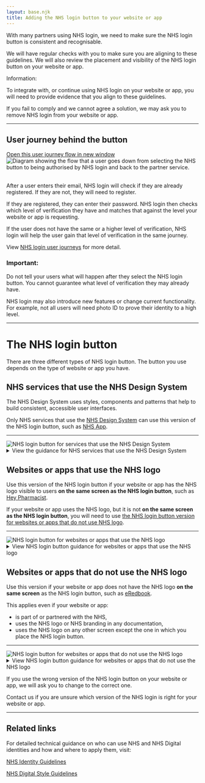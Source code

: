 ```yaml
---
layout: base.njk
title: Adding the NHS login button to your website or app
---
```


<p>With many partners using NHS login, we need to make sure the NHS login button is consistent and recognisable.</p>

<p>We will have regular checks with you to make sure you are aligning to these guidelines. We will also review the placement and visibility of the NHS login button on your website or app.</p>

<div class="nhsuk-inset-text">
  <span class="nhsuk-u-visually-hidden">Information: </span>
  <p>To integrate with, or continue using NHS login on your website or app, you will need to provide evidence that you align to these guidelines.</p>
  <p>If you fail to comply and we cannot agree a solution, we may ask you to remove NHS login from your website or app.</p>
</div>

---

<h2 id="journey">User journey behind the button</h2>
<a href="https://raw.githubusercontent.com/nhsconnect/nhslogin/main/src/images/Guidance-userjourney.png" class="design-example__pop-out" target="_blank" rel="noopener noreferrer">
    Open this user journey flow in new window
  </a>
  <div class="code-embed">
  <img class="nhsuk-image__img" src="https://github.com/nhsconnect/nhslogin/raw/main/src/images/Guidance-userjourney.png" alt="Diagram showing the flow that a user goes down from selecting the NHS button to being authorised by NHS login and back to the partner service.">
  </div>
<br>
<p>After a user enters their email, NHS login will check if they are already registered. If they are not, they will need to register.</p>

<p>If they are registered, they can enter their password. NHS login then checks which level of verification they have and matches that against the level your website or app is requesting.</p>

<p>If the user does not have the same or a higher level of verification, NHS login will help the user gain that level of verification in the same journey.</p>

<p>View <a href="/nhslogin/user-journeys">NHS login user journeys</a> for more detail.</p>

<div class="nhsuk-warning-callout">
  <h3 class="nhsuk-warning-callout__label">
    Important<span class="nhsuk-u-visually-hidden">:</span>
  </h3>
  <p>Do not tell your users what will happen after they select the NHS login button. You cannot guarantee what level of verification they may already have.</p>
  <p>NHS login may also introduce new features or change current functionality. For example, not all users will need photo ID to prove their identity to a high level.</p>
</div>

---

<h1 id="NHS-login-buttons">The NHS login button</h1>

<p>There are three different types of NHS login button. The button you use depends on the type of website or app you have.</p>

<!--
//.....................................................
//..NN......N....HH......H.....SSSSSS.....DDDDD........
//.NNNN....NNN..HHHH...HHHH...SSSSSSSS...SDDDDDDDD.....
//.NNNNN...NNN..HHHH...HHHH..SSSSSSSSSS..SDDDDDDDDDD...
//.NNNNN...NNN..HHHH...HHHH..SSSSSSSSSS..SDDDDDDDDDD...
//.NNNNNN..NNN..HHHH...HHHH.HSSS...SSSSS.SDDD...DDDDD..
//.NNNNNNN.NNN..HHHHHHHHHHH.HSSSSS.......SDDD....DDDD..
//.NNNNNNN.NNN..HHHHHHHHHHH..SSSSSSSSS...SDDD....DDDD..
//.NNN.NNNNNNN..HHHHHHHHHHH..SSSSSSSSSS..SDDD....DDDD..
//.NNN.NNNNNNN..HHHHHHHHHHH....SSSSSSSSS.SDDD....DDDD..
//.NNN..NNNNNN..HHHH...HHHH.HSSS..SSSSSS.SDDD...DDDDD..
//.NNN..NNNNNN..HHHH...HHHH.HSSS....SSSS.SDDD...DDDD...
//.NNN...NNNNN..HHHH...HHHH.HSSSSSSSSSSS.SDDDDDDDDDD...
//.NNN...NNNNN..HHHH...HHHH..SSSSSSSSSS..SDDDDDDDDD....
//.NNN....NNNN..HHHH...HHHH...SSSSSSSSS..SDDDDDDDD.....
//.............................SSSSSS..................
-->

<div class="nhsuk-card nhsuk-card" id="NHSDS">
  <div class="nhsuk-card__content">
    <div class="nhsuk-grid-row">
      <div class="nhsuk-grid-column-two-thirds">
              <h2>
                NHS services that use the NHS Design System
              </h2>
              <p class="nhsuk-card__description">The NHS Design System uses styles, components and patterns that help to build consistent, accessible user interfaces.</p>
              <p class="nhsuk-card__description">Only NHS services that use the <a href="https://service-manual.nhs.uk/design-system">NHS Design System</a> can use this version of the NHS login button, such as <a href="https://www.nhs.uk/nhs-app/">NHS App</a>.</p>
              <hr>
              <!-- 
              <div class="nhsuk-action-link">
                <a class="nhsuk-action-link__link" href="/nhslogin/button-guidance#NHS-DS">
                  <svg class="nhsuk-icon nhsuk-icon__arrow-right-circle" xmlns="http://www.w3.org/2000/svg" viewBox="0 0 24 24" aria-hidden="true" width="36" height="36">
                    <path d="M0 0h24v24H0z" fill="none"></path>
                    <path d="M12 2a10 10 0 0 0-9.95 9h11.64L9.74 7.05a1 1 0 0 1 1.41-1.41l5.66 5.65a1 1 0 0 1 0 1.42l-5.66 5.65a1 1 0 0 1-1.41 0 1 1 0 0 1 0-1.41L13.69 13H2.05A10 10 0 1 0 12 2z"></path>
                  </svg>
                  <span class="nhsuk-action-link__text">View NHS login button guidance for NHS services that use the NHS Design System</span>
                </a>
              </div>
              -->
      </div>
      <div class="nhsuk-grid-column-one-third">
          <img class="nhsuk-image__img" src="https://github.com/nhsconnect/nhslogin/raw/main/src/images/Guidance-example-button-NHSDS.png" alt="NHS login button for services that use the NHS Design System">
      </div>
      </div>
      <details class="nhsuk-details nhsuk-expander--no-outline">
        <summary class="nhsuk-details__summary">
          <span class="nhsuk-details__summary-text">
            View the guidance for NHS services that use the NHS Design System
          </span>
        </summary>
      <div class="nhsuk-details__text nhsuk-grid-row">
      <div class="nhsuk-grid-column-full width">
      <ul class="nhsuk-inside-box-text" style="max-width:none;">
        <li>This version of the NHS login button has minimal use of the term "NHS login". Instead, we would suggest using 'Continue' as the call to action.</li>
        <li>To align with the <a href="https://www.england.nhs.uk/nhsidentity/identity-guidelines/">NHS Identity Guidelines</a>, there should only be one NHS logo on a screen at once. Do not repeat the NHS logo on the NHS login button.</li>
        <li>To keep the NHS login brand clear, the button should be <a href="https://digital.nhs.uk/about-nhs-digital/corporate-information-and-documents/nhs-digital-style-guidelines/how-we-look/colour-palette">NHS blue</a>.</li>
        <li>When the NHS login button is on a background that is darker than 50% grey, you should use the light version of the button for legibility. Do not change the colour of the button to anything other than the original and light version.</li>
        <li>We are working with the NHS Design System to create a button that can be a reusable component within the Design System.</li>
      </ul>
      <hr>
      <h3>How to place this button on your service</h3>
 <p>The NHS login button must always be visible and up front on your service. When placing the button on your service, it can go anywhere on the screen, but you must follow these rules:</p>

 <strong>Align to the user's mental model</strong>
      <div class="nhsuk-grid-row">
        <div class="nhsuk-grid-column-two-thirds">
              <a href="https://raw.githubusercontent.com/nhsconnect/nhslogin/main/src/images/Guidance-example-options-NHSDS.png" class="design-example__pop-out" target="_blank">Open this example in new window</a>
              <div class="code-embed">
              <img class="nhsuk-image__img" src="https://github.com/nhsconnect/nhslogin/raw/main/src/images/Guidance-example-options-NHSDS.png" alt="Example of NHS login button alongside other log in or register options">
        </div>
      </div>
      <div class="nhsuk-grid-column-full">
      <br>
        <p class="nhsuk-inside-box-text" style="max-width:none;">NHS login has over 40million users and so it is very likely that your users will already have an NHS login account. The easiest route for the user to sign up or log in to your service would be to use their NHS login details.</p>
        <p class="nhsuk-inside-box-text" style="max-width:none;">If you have any other native or third-party log in or register options, the NHS login button must appear as the first option, and always be as clear and visible as other options.</p>
        <p class="nhsuk-inside-box-text" style="max-width:none;">Ideally you should use linked text but if a button is necessary, the secondary button must be used.</p>
        <p class="nhsuk-inside-box-text" style="max-width:none;">If you have a <b>clear user need</b> why this isn't possible, you will need to provide proof of this. We will then review and decide if we can support this.</p>
      </div>
      </div>

 <strong>Add content around the button if needed</strong>
      <div class="nhsuk-grid-row">
        <div class="nhsuk-grid-column-two-thirds">
            <a href="https://raw.githubusercontent.com/nhsconnect/nhslogin/main/src/images/Guidance-example-content-NHSDS.png" class="design-example__pop-out" target="_blank">Open this example in new window</a>
            <div class="code-embed">
            <img class="nhsuk-image__img" src="https://github.com/nhsconnect/nhslogin/raw/main/src/images/Guidance-example-content-NHSDS.png" alt="Example of content around the NHS login button">
        </div>
      </div>
      <div class="nhsuk-grid-column-full">
      <br>
        <p class="nhsuk-inside-box-text" style="max-width:none;">Sometimes it may be necessary to add content around the NHS login button to reassure a user what happens when they select it.</p>
        <p class="nhsuk-inside-box-text" style="max-width:none;">Suggested content:</p>
        <p class="nhsuk-inside-box-text" style="max-width:none;"><em>NHS login allows you to access your health and care websites and apps with one set of login details.</em></p>
        <p class="nhsuk-inside-box-text" style="max-width:none;"><em>We will check if you have an NHS login. If not, you can set one up.</em></p>
      </div>
      </div>

<hr>

<h3>The NHS login button</h3>
<div class="design-example">
  <a href="/nhslogin/example-NHSDS" class="design-example__pop-out" target="_blank" rel="noopener noreferrer">
    Open this example in new window
  </a>
  <div class="code-embed">
  <iframe title="default" src="/nhslogin/example-NHSDS?fullpage=undefined&amp;blankpage=undefined" class="design-example-frame" id="iFrameResizer0" scrolling="no" style="overflow: hidden; height: 156px;"></iframe>
  </div>
<div class="code-snippet">
          <ul class="app-tabs" role="tablist">
              <li class="app-tabs__item app-tabs__item--current" role="presentation" data-index="ex-1">
                <a href="javascript:void(0);" role="tab" aria-controls="default-example" data-track="tab-html" aria-selected="true">
                  HTML
                </a>
              </li>
              <li class="app-tabs__item" role="presentation" data-index="ex-2">
                <a href="javascript:void(0);" role="tab" aria-controls="default-example" data-track="tab-html" aria-selected="true">
                  CSS
                </a>
              </li>
          </ul>
        <div class="app-tabs__container js-tabs__container" id="default-example" role="tabpanel">
              <div class="app-tabs__item app-tabs__item--mobile" role="presentation" data-index="ex-1">
                <a href="" role="tab" aria-controls="default-example" data-track="tab-html" aria-selected="true">
                  HTML
                </a>
              </div>
            <div class="code-snippet__preformatted" data-index="ex-1">
              <div class="app-code-snippet__macro"></div>
              <div class="app-code-snippet__container">
                <a class="app-link--copy" href="javascript:void(0);" aria-live="assertive">Copy code</a>
                <pre><code class=""><span class="hljs-tag">&lt;<span class="hljs-name">button</span> <span class="hljs-attr">class</span>=<span class="hljs-string">"nhslogin-button"</span> <span class="hljs-attr">type</span>=<span class="hljs-string">"submit"</span>&gt;</span>
  Continue
<span class="hljs-tag">&lt;/<span class="hljs-name">button</span>&gt;</span></code></pre>
              </div>
              <a class="app-link--close" href="javascript:void(0);" aria-live="assertive">
                Close
              </a>
            </div>
              <div class="app-tabs__item app-tabs__item--mobile" role="presentation" data-index="ex-2">
                <a href="" role="tab" aria-controls="default-example" data-track="tab-html" aria-selected="true">
                  CSS
                </a>
              </div>
            <div class="code-snippet__preformatted js-hidden" data-index="ex-2">
                <div class="code-snippet__macro">
                </div>
              <div class="app-code-snippet__macro"></div>
              <div class="app-code-snippet__container">
                              <a class="app-link--copy" href="javascript:void(0);" aria-live="assertive">Copy code</a>
              <pre><code class=""><span class="hljs-tag">.</span><span class="hljs-tag">nhslogin-button </span><span class="hljs-tag">{</span>
      font-weight: <span class="hljs-string">400</span>;
      font-size: <span class="hljs-string">16px</span>;
      font-size: <span class="hljs-string">1rem</span>;
      line-height:<span class="hljs-string"> 1.5</span>;
      margin-bottom: <span class="hljs-string">28px</span>;
      -webkit-appearance: <span class="hljs-string">none</span>;
      appearance: <span class="hljs-string">none</span>;
      background-color: <span class="hljs-string">#005eb8</span>;
      border: <span class="hljs-string">2px solid transparent</span>;
      border-radius: <span class="hljs-string">4px</span>;
      box-shadow: <span class="hljs-string">0 4px 0 #003087</span>;
      box-sizing: <span class="hljs-string">border-box</span>;
      color: <span class="hljs-string">#fff</span>;
      cursor: <span class="hljs-string">pointer</span>;
      display: <span class="hljs-string">inline-block</span>;
      font-weight: <span class="hljs-string">600</span>;
      margin-top: <span class="hljs-string">0</span>;
      padding: <span class="hljs-string">12px 16px</span>;
      position: <span class="hljs-string">relative</span>;
      text-align: <span class="hljs-string">center</span>;
      vertical-align: <span class="hljs-string">top</span>;
      width: <span class="hljs-string">auto</span>;
    <span class="hljs-tag">}
    @media </span><span class="hljs-attr">(min-width:</span> <span class="hljs-string">40.0625em</span>) <span class="hljs-tag">{
        .nhslogin-button {</span>
        font-size: <span class="hljs-string">19px</span>;
        font-size: <span class="hljs-string">1.1875rem</span>;
        line-height: <span class="hljs-string">1.47368</span>;
      <span class="hljs-tag">}
    }
    @media</span> print <span class="hljs-tag">{
      .nhslogin-button {</span>
        font-size: <span class="hljs-string">14pt</span>;
        line-height: <span class="hljs-string">1.15</span>;
      <span class="hljs-tag">}
    }
    @media </span>(min-width: <span class="hljs-string">40.0625em</span>) <span class="hljs-tag">{
      .nhslogin-button {</span>
        margin-bottom: <span class="hljs-string">36px</span>;
      <span class="hljs-tag">}
    }
    @media </span>(max-width: <span class="hljs-string">40.0525em</span>) <span class="hljs-tag">{
      .nhslogin-button {</span>
        padding: <span class="hljs-string">8px 16px</span>;
      <span class="hljs-tag">}
    }
    .nhslogin-button</span>:link,
    <span class="hljs-tag">.nhslogin-button</span>:visited,
    <span class="hljs-tag">.nhslogin-button</span>:active,
    <span class="hljs-tag">.nhslogin-button</span>:hover <span class="hljs-tag">{</span>
      color: <span class="hljs-string">#fff</span>;
      text-decoration: <span class="hljs-string">none</span>;
    <span class="hljs-tag">}
    .nhslogin-button</span>::-moz-focus-inner <span class="hljs-tag">{</span>
      border: <span class="hljs-string">0</span>;
      padding: <span class="hljs-string">0</span>;
    <span class="hljs-tag">}
    .nhslogin-button</span>:hover {
      background-color: <span class="hljs-string">#1e569b</span>;
    <span class="hljs-tag">}
    .nhslogin-button</span>:focus <span class="hljs-tag">{</span>
      background: <span class="hljs-string">#ffeb3b</span>;
      box-shadow: <span class="hljs-string">0 4px 0 #003087</span>;
      color: <span class="hljs-string">#003087</span>;
      outline: <span class="hljs-string">none</span>;
    <span class="hljs-tag">}
    .nhslogin-button</span>:active <span class="hljs-tag">{</span>
      background: <span class="hljs-string">#1e569b</span>;
      box-shadow: <span class="hljs-string">none</span>;
      color: <span class="hljs-string">#fff</span>;
      top: <span class="hljs-string">4px</span>;
    <span class="hljs-tag">}
    .nhslogin-button</span>::before <span class="hljs-tag">{</span>
      background: <span class="hljs-string">transparent</span>;
      bottom: <span class="hljs-string">-6px</span>;
      content: <span class="hljs-string">""</span>;
      display: <span class="hljs-string">block</span>;
      left: <span class="hljs-string">-2px</span>;
      position: <span class="hljs-string">absolute</span>;
      right: <span class="hljs-string">-2px</span>;
      top: <span class="hljs-string">-2px</span>;
    <span class="hljs-tag">}
    .nhslogin-button</span>:active::before <span class="hljs-tag">{</span>
      top: <span class="hljs-string">-6px</span>;
    <span class="hljs-tag">}
    .nhslogin-button--reverse {</span>
      background-color: <span class="hljs-string">#fff</span>;
      box-shadow: <span class="hljs-string">0 4px 0 #003087</span>;
      color: <span class="hljs-string">#005eb8</span>;
    <span class="hljs-tag">}
    .nhslogin-button--reverse</span>:hover <span class="hljs-tag">{</span>
      background-color: <span class="hljs-string">#f2f2f2</span>;
      color: <span class="hljs-string">#005eb8</span>;
    <span class="hljs-tag">}
    .nhslogin-button--reverse</span>:focus <span class="hljs-tag">{</span>
      background: <span class="hljs-string">#ffeb3b</span>;
      box-shadow: <span class="hljs-string">0 4px 0 #003087</span>;
      color: <span class="hljs-string">#003087</span>;
      outline: <span class="hljs-string">4px solid transparent</span>;
    <span class="hljs-tag">}
    .nhslogin-button--reverse</span>:active <span class="hljs-tag">{</span>
      background: <span class="hljs-string">#f2f2f2</span>;
      box-shadow: <span class="hljs-string">none</span>;
      color: <span class="hljs-string">#005eb8</span>;
      top: <span class="hljs-string">4px</span>;
    <span class="hljs-tag">}
    .nhslogin-button--reverse</span>:link <span class="hljs-tag">{</span>
      color: <span class="hljs-string">#005eb8</span>;
    <span class="hljs-tag">}
    .nhslogin-button--reverse.nhsuk-button--disabled {</span>
      background-color: <span class="hljs-string">#fff</span>;
    <span class="hljs-tag">}
    .nhslogin-button--reverse.nhsuk-button--disabled</span>:focus <span class="hljs-tag">{</span>
      background-color: <span class="hljs-string">#fff</span>;
    <span class="hljs-tag">}
    .nhslogin-button--disabled,
    .nhslogin-button[disabled="disabled"],
    .nhslogin-button[disabled] {</span>
      background-color: <span class="hljs-string">#005eb8</span>;
      opacity: <span class="hljs-string">0.5</span>;
      pointer-events: <span class="hljs-string">none</span>;
    <span class="hljs-tag">}
    .nhslogin-button--disabled</span>:hover,
    <span class="hljs-tag">.nhslogin-button[disabled="disabled"]</span>:hover,
    <span class="hljs-tag">.nhslogin-button[disabled]</span>:hover <span class="hljs-tag">{</span>
      background-color: <span class="hljs-string">#005eb8</span>;
      cursor: <span class="hljs-string">default</span>;
    <span class="hljs-tag">}
    .nhslogin-button--disabled</span>:focus,
    <span class="hljs-tag">.nhslogin-button[disabled="disabled"]</span>:focus,
    <span class="hljs-tag">.nhslogin-button[disabled]</span>:focus <span class="hljs-tag">{</span>
      background-color: <span class="hljs-string">#005eb8</span>;
      outline: <span class="hljs-string">none</span>;
    <span class="hljs-tag">}
    .nhslogin-button--disabled</span>:active,
    <span class="hljs-tag">.nhslogin-button[disabled="disabled"]</span>:active,
    <span class="hljs-tag">.nhslogin-button[disabled]</span>:active <span class="hljs-tag">{</span>
      box-shadow: <span class="hljs-string">0 4px 0 #003087</span>;
      top: <span class="hljs-string">0</span>;
    <span class="hljs-tag">}
    .nhslogin-button--reverse[disabled="disabled"],
    .nhslogin-button--reverse[disabled] {</span>
      background-color: <span class="hljs-string">#fff</span>;
      opacity: <span class="hljs-string">0.5</span>;
    <span class="hljs-tag">}
    .nhslogin-button--reverse[disabled="disabled"]</span>:hover,
    <span class="hljs-tag">.nhslogin-button--reverse[disabled]</span>:hover <span class="hljs-tag">{</span>
      background-color: <span class="hljs-string">#fff</span>;
      cursor: <span class="hljs-string">default</span>;
    <span class="hljs-tag">}
    .nhslogin-button--reverse[disabled="disabled"]</span>:focus,
    <span class="hljs-tag">.nhslogin-button--reverse[disabled]</span>:focus <span class="hljs-tag">{</span>
      outline: <span class="hljs-string">none</span>;
    <span class="hljs-tag">}
    .nhslogin-button--reverse[disabled="disabled"]</span>:active,
    <span class="hljs-tag">.nhslogin-button--reverse[disabled]</span>:active <span class="hljs-tag">{</span>
      box-shadow: <span class="hljs-string">0 4px 0 #003087</span>;
      top: <span class="hljs-string">0</span>;
    <span class="hljs-tag">}
    .ie8 .nhslogin-button</span>:focus <span class="hljs-tag">{</span>
      outline: <span class="hljs-string">1px dotted #003087</span>;
    <span class="hljs-tag">}</span>
    </code></pre>
              </div>
              <a class="app-link--close" href="javascript:void(0);" aria-live="assertive">
                Close
              </a>
            </div>
        </div>
  </div>
</div>

<p><a href="https://github.com/nhsconnect/nhslogin/tree/main/src/buttons/NHS-Design-System" target="_blank">Download the NHS login button package for services that use the NHS Design System</a>.</p>
</div>
</div>
</div>
</div>
      
      
      
      
      
      
      
<!-- 
//........................................
//..NN......N....HH......H.....SSSSSS.....
//.NNNN....NNN..HHHH...HHHH...SSSSSSSS....
//.NNNNN...NNN..HHHH...HHHH..SSSSSSSSSS...
//.NNNNN...NNN..HHHH...HHHH..SSSSSSSSSS...
//.NNNNNN..NNN..HHHH...HHHH.HSSS...SSSSS..
//.NNNNNNN.NNN..HHHHHHHHHHH.HSSSSS........
//.NNNNNNN.NNN..HHHHHHHHHHH..SSSSSSSSS....
//.NNN.NNNNNNN..HHHHHHHHHHH..SSSSSSSSSS...
//.NNN.NNNNNNN..HHHHHHHHHHH....SSSSSSSSS..
//.NNN..NNNNNN..HHHH...HHHH.HSSS..SSSSSS..
//.NNN..NNNNNN..HHHH...HHHH.HSSS....SSSS..
//.NNN...NNNNN..HHHH...HHHH.HSSSSSSSSSSS..
//.NNN...NNNNN..HHHH...HHHH..SSSSSSSSSS...
//.NNN....NNNN..HHHH...HHHH...SSSSSSSSS...
//.............................SSSSSS.....
//........................................
-->


<div class="nhsuk-card nhsuk-card" id="NHS">
  <div class="nhsuk-card__content">
    <div class="nhsuk-grid-row">
      <div class="nhsuk-grid-column-two-thirds">
              <h2>
                Websites or apps that use the NHS logo
              </h2>
              <p class="nhsuk-card__description">Use this version of the NHS login button if your website or app has the NHS logo visible to users <strong>on the same screen as the NHS login button</strong>, such as <a href="https://heypharmacist.co.uk/">Hey Pharmacist</a>.</p>
              <p class="nhsuk-card__description">If your website or app uses the NHS logo, but it is not <strong>on the same screen as the NHS login button</strong>, you will need to use <a href="/nhslogin/button-guidance#other">the NHS login button version for websites or apps that do not use NHS logo</a>.</p>
              <hr>
            </div>
      <div class="nhsuk-grid-column-one-third">
          <img class="nhsuk-image__img" src="https://github.com/nhsconnect/nhslogin/raw/main/src/images/Guidance-example-button-NHS.png" alt="NHS login button for websites or apps that use the NHS logo">
      </div>
      </div>
      <details class="nhsuk-details nhsuk-expander--no-outline">
        <summary class="nhsuk-details__summary">
          <span class="nhsuk-details__summary-text">
            View NHS login button guidance for websites or apps that use the NHS logo
          </span>
        </summary>
      <div class="nhsuk-details__text nhsuk-grid-row">
      <div class="nhsuk-grid-column-full width">
      <ul class="nhsuk-inside-box-text" style="max-width:none;">
        <li>To align with the <a href="https://www.england.nhs.uk/nhsidentity/identity-guidelines/">NHS Identity Guidelines</a>, there should only be one NHS logo on a screen at once. Do not repeat the logo on the NHS login button.</li>
        <li>The call to action on this button should always be <b>Continue to NHS login</b>.</li>
        <li>To keep the NHS login brand clear, the button should be <a href="https://digital.nhs.uk/about-nhs-digital/corporate-information-and-documents/nhs-digital-style-guidelines/how-we-look/colour-palette">NHS blue</a>.</li>
        <li>When the NHS login button is on a background that is darker than 50% grey, you should use the light version of the button for legibility. Do not change the colour of the button to anything other than the original and light version.</li>
      </ul>
      <hr>
      <h3>How to place this button on your website or app</h3>
 <p>The NHS login button must always be visible and up front on your website or app. When placing the button on your website or app, it can go anywhere on the screen, but you must follow these rules:</p>

 <strong>Align to the user's mental model</strong>
      <div class="nhsuk-grid-row">
        <div class="nhsuk-grid-column-two-thirds">
              <a href="https://raw.githubusercontent.com/nhsconnect/nhslogin/main/src/images/Guidance-example-options-NHS.png" class="design-example__pop-out" target="_blank">Open this example in new window</a>
              <div class="code-embed">
              <img class="nhsuk-image__img" src="https://github.com/nhsconnect/nhslogin/raw/main/src/images/Guidance-example-options-NHS.png" alt="Example of NHS login button alongside other log in or register options">
        </div>
      </div>
      <div class="nhsuk-grid-column-full">
      <br>
        <p class="nhsuk-inside-box-text" style="max-width:none;">NHS login has over 40million users and so it is very likely that your users will already have an NHS login account. The easiest route for the user to sign up or log in to your website or app would be to use their NHS login details.</p>
        <p class="nhsuk-inside-box-text" style="max-width:none;">If you have any other native or third-party log in or register options, the NHS login button must appear as the first option, and always be as clear and visible as other options.</p>
        <p class="nhsuk-inside-box-text" style="max-width:none;">If you have a <b>clear user need</b> why this isn't possible, you will need to provide proof of this. We will then review and decide if we can support this.</p>
      </div>
      </div>


 <strong>Add content around the button if needed</strong>
      <div class="nhsuk-grid-row">
        <div class="nhsuk-grid-column-two-thirds">
            <a href="https://raw.githubusercontent.com/nhsconnect/nhslogin/main/src/images/Guidance-example-content-NHS.png" class="design-example__pop-out" target="_blank">Open this example in new window</a>
            <div class="code-embed">
            <img class="nhsuk-image__img" src="https://github.com/nhsconnect/nhslogin/raw/main/src/images/Guidance-example-content-NHS.png" alt="Example of content around the NHS login button">
        </div>
      </div>
      <div class="nhsuk-grid-column-full">
      <br>
        <p class="nhsuk-inside-box-text" style="max-width:none;">Sometimes it may be necessary to add content around the NHS login button to reassure a user what happens when they select it.</p>
        <p class="nhsuk-inside-box-text" style="max-width:none;">Suggested content:</p>
        <p class="nhsuk-inside-box-text" style="max-width:none;"><em>NHS login allows you to access your health and care websites and apps with one set of login details.</em></p>
        <p class="nhsuk-inside-box-text" style="max-width:none;"><em>We will check if you have an NHS login. If not, you can set one up.</em></p>
      </div>
      </div>


 <strong>Avoid placing the button on the same screen as any other forms</strong>
      <div class="nhsuk-grid-row">
        <div class="nhsuk-grid-column-two-thirds">
            <a href="https://raw.githubusercontent.com/nhsconnect/nhslogin/main/src/images/Guidance-example-forms-NHS.png" class="design-example__pop-out" target="_blank">Open this example in new window</a>
            <div class="code-embed">
            <img class="nhsuk-image__img" src="https://github.com/nhsconnect/nhslogin/raw/main/src/images/Guidance-example-forms-NHS.png" alt="Example showing what to do if there is a clear user need to have a display on the same screen as the NHS login button">
        </div>
      </div>
      <div class="nhsuk-grid-column-full">
      <br>
        <p class="nhsuk-inside-box-text" style="max-width:none;">The button directs users to the NHS login service that allows users to log in or register. Putting the NHS login button alongside any other entry fields confuses the users, and makes it not clear what their call to action is.</p>
        <p class="nhsuk-inside-box-text" style="max-width:none;">The example shows what to do if there is a <strong>clear user need</strong> to display a form on the same screen as the NHS login button. You should place NHS login at the top and then create a clear distinction between the NHS login button and your form.</p>
      </div>
      </div>



 <strong>Button sizing and padding</strong>
      <div class="nhsuk-grid-row">
        <div class="nhsuk-grid-column-two-thirds">
            <a href="https://raw.githubusercontent.com/nhsconnect/nhslogin/main/src/images/Guidance-example-resizing-NHS.png" class="design-example__pop-out" target="_blank">Open this example in new window</a>
            <div class="code-embed">
            <img class="nhsuk-image__img" src="https://github.com/nhsconnect/nhslogin/raw/main/src/images/Guidance-example-resizing-NHS.png" alt="Example showing the NHS login button sizing and padding">
        </div>
      </div>
      <div class="nhsuk-grid-column-full">
      <br>
        <p class="nhsuk-inside-box-text" style="max-width:none;">You can scale the button as needed for different devices and screen sizes, but you must keep the aspect ratio the same so that the button is not stretched. When scaling the button, you must ensure that the writing is still clear and readable.</p>
        <p class="nhsuk-inside-box-text" style="max-width:none;">The padding around the NHS login button should always be equal to at least half of its height.</p>
        <p class="nhsuk-inside-box-text" style="max-width:none;">If the width of the button needs to change:</p>
        <ul class="nhsuk-inside-box-text">
        <li>the padding to the left and right of the button content should be at least 16dp, and equal on both sides</li>
        <li>the padding above and below the button content should always be 14dp</li>
        <li>the shadow below the button should always be 14dp</li>
        </ul>
      </div>
      </div>

<hr>

<h3>The NHS login button</h3>
 <div class="design-example">
  <a href="/nhslogin/example-NHS" class="design-example__pop-out" target="_blank" rel="noopener noreferrer">
    Open this example in new window
  </a>
  <div class="code-embed">
  <iframe title="default" src="/nhslogin/example-NHS?fullpage=undefined&amp;blankpage=undefined" class="design-example-frame" id="iFrameResizer0" scrolling="no" style="overflow: hidden; height: 156px;"></iframe>
  </div>
<div class="code-snippet">
          <ul class="app-tabs" role="tablist">
              <li class="app-tabs__item app-tabs__item--current" role="presentation" data-index="ex-1">
                <a href="javascript:void(0);" role="tab" aria-controls="default-example" data-track="tab-html" aria-selected="true">
                  HTML
                </a>
              </li>
              <li class="app-tabs__item" role="presentation" data-index="ex-2">
                <a href="javascript:void(0);" role="tab" aria-controls="default-example" data-track="tab-html" aria-selected="true">
                  CSS
                </a>
              </li>
          </ul>
        <div class="app-tabs__container js-tabs__container" id="default-example" role="tabpanel">
              <div class="app-tabs__item app-tabs__item--mobile" role="presentation" data-index="ex-1">
                <a href="" role="tab" aria-controls="default-example" data-track="tab-html" aria-selected="true">
                  HTML
                </a>
              </div>
            <div class="code-snippet__preformatted" data-index="ex-1">
              <div class="app-code-snippet__macro"></div>
              <div class="app-code-snippet__container">
                <a class="app-link--copy" href="javascript:void(0);" aria-live="assertive">Copy code</a>
                <pre><code class=""><span class="hljs-tag">&lt;<span class="hljs-name">button</span> <span class="hljs-attr">class</span>=<span class="hljs-string">"nhslogin-button"</span> <span class="hljs-attr">type</span>=<span class="hljs-string">"submit"</span>&gt;</span>
  Continue to NHS login
<span class="hljs-tag">&lt;/<span class="hljs-name">button</span>&gt;</span>
</code></pre>
              </div>
              <a class="app-link--close" href="javascript:void(0);" aria-live="assertive">
                Close
              </a>
            </div>
              <div class="app-tabs__item app-tabs__item--mobile" role="presentation" data-index="ex-2">
                <a href="" role="tab" aria-controls="default-example" data-track="tab-html" aria-selected="true">
                  CSS
                </a>
              </div>
            <div class="code-snippet__preformatted js-hidden" data-index="ex-2">
                <div class="code-snippet__macro">
                </div>
              <div class="app-code-snippet__macro"></div>
              <div class="app-code-snippet__container">
                              <a class="app-link--copy" href="javascript:void(0);" aria-live="assertive">Copy code</a>
              <pre><code class=""><span class="hljs-tag">.</span><span class="hljs-tag">nhslogin-button </span><span class="hljs-tag">{</span>
      font-weight: <span class="hljs-string">400</span>;
      font-size: <span class="hljs-string">16px</span>;
      font-size: <span class="hljs-string">1rem</span>;
      line-height:<span class="hljs-string"> 1.5</span>;
      margin-bottom: <span class="hljs-string">28px</span>;
      -webkit-appearance: <span class="hljs-string">none</span>;
      appearance: <span class="hljs-string">none</span>;
      background-color: <span class="hljs-string">#005eb8</span>;
      border: <span class="hljs-string">2px solid transparent</span>;
      border-radius: <span class="hljs-string">4px</span>;
      box-shadow: <span class="hljs-string">0 4px 0 #003087</span>;
      box-sizing: <span class="hljs-string">border-box</span>;
      color: <span class="hljs-string">#fff</span>;
      cursor: <span class="hljs-string">pointer</span>;
      display: <span class="hljs-string">inline-block</span>;
      font-weight: <span class="hljs-string">600</span>;
      margin-top: <span class="hljs-string">0</span>;
      padding: <span class="hljs-string">12px 16px</span>;
      position: <span class="hljs-string">relative</span>;
      text-align: <span class="hljs-string">center</span>;
      vertical-align: <span class="hljs-string">top</span>;
      width: <span class="hljs-string">auto</span>;
    <span class="hljs-tag">}
    @media </span><span class="hljs-attr">(min-width:</span> <span class="hljs-string">40.0625em</span>) <span class="hljs-tag">{
        .nhslogin-button {</span>
        font-size: <span class="hljs-string">19px</span>;
        font-size: <span class="hljs-string">1.1875rem</span>;
        line-height: <span class="hljs-string">1.47368</span>;
      <span class="hljs-tag">}
    }
    @media</span> print <span class="hljs-tag">{
      .nhslogin-button {</span>
        font-size: <span class="hljs-string">14pt</span>;
        line-height: <span class="hljs-string">1.15</span>;
      <span class="hljs-tag">}
    }
    @media </span>(min-width: <span class="hljs-string">40.0625em</span>) <span class="hljs-tag">{
      .nhslogin-button {</span>
        margin-bottom: <span class="hljs-string">36px</span>;
      <span class="hljs-tag">}
    }
    @media </span>(max-width: <span class="hljs-string">40.0525em</span>) <span class="hljs-tag">{
      .nhslogin-button {</span>
        padding: <span class="hljs-string">8px 16px</span>;
      <span class="hljs-tag">}
    }
    .nhslogin-button</span>:link,
    <span class="hljs-tag">.nhslogin-button</span>:visited,
    <span class="hljs-tag">.nhslogin-button</span>:active,
    <span class="hljs-tag">.nhslogin-button</span>:hover <span class="hljs-tag">{</span>
      color: <span class="hljs-string">#fff</span>;
      text-decoration: <span class="hljs-string">none</span>;
    <span class="hljs-tag">}
    .nhslogin-button</span>::-moz-focus-inner <span class="hljs-tag">{</span>
      border: <span class="hljs-string">0</span>;
      padding: <span class="hljs-string">0</span>;
    <span class="hljs-tag">}
    .nhslogin-button</span>:hover {
      background-color: <span class="hljs-string">#1e569b</span>;
    <span class="hljs-tag">}
    .nhslogin-button</span>:focus <span class="hljs-tag">{</span>
      background: <span class="hljs-string">#ffeb3b</span>;
      box-shadow: <span class="hljs-string">0 4px 0 #003087</span>;
      color: <span class="hljs-string">#003087</span>;
      outline: <span class="hljs-string">none</span>;
    <span class="hljs-tag">}
    .nhslogin-button</span>:active <span class="hljs-tag">{</span>
      background: <span class="hljs-string">#1e569b</span>;
      box-shadow: <span class="hljs-string">none</span>;
      color: <span class="hljs-string">#fff</span>;
      top: <span class="hljs-string">4px</span>;
    <span class="hljs-tag">}
    .nhslogin-button</span>::before <span class="hljs-tag">{</span>
      background: <span class="hljs-string">transparent</span>;
      bottom: <span class="hljs-string">-6px</span>;
      content: <span class="hljs-string">""</span>;
      display: <span class="hljs-string">block</span>;
      left: <span class="hljs-string">-2px</span>;
      position: <span class="hljs-string">absolute</span>;
      right: <span class="hljs-string">-2px</span>;
      top: <span class="hljs-string">-2px</span>;
    <span class="hljs-tag">}
    .nhslogin-button</span>:active::before <span class="hljs-tag">{</span>
      top: <span class="hljs-string">-6px</span>;
    <span class="hljs-tag">}
    .nhslogin-button--reverse {</span>
      background-color: <span class="hljs-string">#fff</span>;
      box-shadow: <span class="hljs-string">0 4px 0 #003087</span>;
      color: <span class="hljs-string">#005eb8</span>;
    <span class="hljs-tag">}
    .nhslogin-button--reverse</span>:hover <span class="hljs-tag">{</span>
      background-color: <span class="hljs-string">#f2f2f2</span>;
      color: <span class="hljs-string">#005eb8</span>;
    <span class="hljs-tag">}
    .nhslogin-button--reverse</span>:focus <span class="hljs-tag">{</span>
      background: <span class="hljs-string">#ffeb3b</span>;
      box-shadow: <span class="hljs-string">0 4px 0 #003087</span>;
      color: <span class="hljs-string">#003087</span>;
      outline: <span class="hljs-string">4px solid transparent</span>;
    <span class="hljs-tag">}
    .nhslogin-button--reverse</span>:active <span class="hljs-tag">{</span>
      background: <span class="hljs-string">#f2f2f2</span>;
      box-shadow: <span class="hljs-string">none</span>;
      color: <span class="hljs-string">#005eb8</span>;
      top: <span class="hljs-string">4px</span>;
    <span class="hljs-tag">}
    .nhslogin-button--reverse</span>:link <span class="hljs-tag">{</span>
      color: <span class="hljs-string">#005eb8</span>;
    <span class="hljs-tag">}
    .nhslogin-button--reverse.nhsuk-button--disabled {</span>
      background-color: <span class="hljs-string">#fff</span>;
    <span class="hljs-tag">}
    .nhslogin-button--reverse.nhsuk-button--disabled</span>:focus <span class="hljs-tag">{</span>
      background-color: <span class="hljs-string">#fff</span>;
    <span class="hljs-tag">}
    .nhslogin-button--disabled,
    .nhslogin-button[disabled="disabled"],
    .nhslogin-button[disabled] {</span>
      background-color: <span class="hljs-string">#005eb8</span>;
      opacity: <span class="hljs-string">0.5</span>;
      pointer-events: <span class="hljs-string">none</span>;
    <span class="hljs-tag">}
    .nhslogin-button--disabled</span>:hover,
    <span class="hljs-tag">.nhslogin-button[disabled="disabled"]</span>:hover,
    <span class="hljs-tag">.nhslogin-button[disabled]</span>:hover <span class="hljs-tag">{</span>
      background-color: <span class="hljs-string">#005eb8</span>;
      cursor: <span class="hljs-string">default</span>;
    <span class="hljs-tag">}
    .nhslogin-button--disabled</span>:focus,
    <span class="hljs-tag">.nhslogin-button[disabled="disabled"]</span>:focus,
    <span class="hljs-tag">.nhslogin-button[disabled]</span>:focus <span class="hljs-tag">{</span>
      background-color: <span class="hljs-string">#005eb8</span>;
      outline: <span class="hljs-string">none</span>;
    <span class="hljs-tag">}
    .nhslogin-button--disabled</span>:active,
    <span class="hljs-tag">.nhslogin-button[disabled="disabled"]</span>:active,
    <span class="hljs-tag">.nhslogin-button[disabled]</span>:active <span class="hljs-tag">{</span>
      box-shadow: <span class="hljs-string">0 4px 0 #003087</span>;
      top: <span class="hljs-string">0</span>;
    <span class="hljs-tag">}
    .nhslogin-button--reverse[disabled="disabled"],
    .nhslogin-button--reverse[disabled] {</span>
      background-color: <span class="hljs-string">#fff</span>;
      opacity: <span class="hljs-string">0.5</span>;
    <span class="hljs-tag">}
    .nhslogin-button--reverse[disabled="disabled"]</span>:hover,
    <span class="hljs-tag">.nhslogin-button--reverse[disabled]</span>:hover <span class="hljs-tag">{</span>
      background-color: <span class="hljs-string">#fff</span>;
      cursor: <span class="hljs-string">default</span>;
    <span class="hljs-tag">}
    .nhslogin-button--reverse[disabled="disabled"]</span>:focus,
    <span class="hljs-tag">.nhslogin-button--reverse[disabled]</span>:focus <span class="hljs-tag">{</span>
      outline: <span class="hljs-string">none</span>;
    <span class="hljs-tag">}
    .nhslogin-button--reverse[disabled="disabled"]</span>:active,
    <span class="hljs-tag">.nhslogin-button--reverse[disabled]</span>:active <span class="hljs-tag">{</span>
      box-shadow: <span class="hljs-string">0 4px 0 #003087</span>;
      top: <span class="hljs-string">0</span>;
    <span class="hljs-tag">}
    .ie8 .nhslogin-button</span>:focus <span class="hljs-tag">{</span>
      outline: <span class="hljs-string">1px dotted #003087</span>;
    <span class="hljs-tag">}</span>
    </code></pre>
              </div>
              <a class="app-link--close" href="javascript:void(0);" aria-live="assertive">
                Close
              </a>
            </div>
        </div>
  </div>
</div>

<p><a href="https://github.com/nhsconnect/nhslogin/tree/main/src/buttons/NHS" target="_blank">Download the NHS login button package for websites or apps that use NHS branding</a>.</p>
</div>
</div>
</div>
</div>







<!-- 
//..................................................................
//.....OOOOOO.....TTTTTTTTT...HH......H....EEEEEEEEE...RRRRR........
//....OOOOOOOOO..OTTTTTTTTTT.HHHH...HHHH..EEEEEEEEEEE.RRRRRRRRRR....
//...OOOOOOOOOO..OTTTTTTTTTT.HHHH...HHHH..EEEEEEEEEEE.RRRRRRRRRRR...
//..OOOOOOOOOOOO.OTTTTTTTTTT.HHHH...HHHH..EEEEEEEEEEE.RRRRRRRRRRR...
//..OOOO....OOOO.....TTTT....HHHH...HHHH..EEEE........RRRR...RRRRR..
//..OOOO....OOOOO....TTTT....HHHHHHHHHHH..EEEEEEEEEE..RRRR...RRRRR..
//.OOOO......OOOO....TTTT....HHHHHHHHHHH..EEEEEEEEEE..RRRRRRRRRRR...
//.OOOO......OOOO....TTTT....HHHHHHHHHHH..EEEEEEEEEE..RRRRRRRRRRR...
//.OOOO......OOOO....TTTT....HHHHHHHHHHH..EEEEEEEEEE..RRRRRRRRRRR...
//..OOOO....OOOOO....TTTT....HHHH...HHHH..EEEE........RRRR..RRRRR...
//..OOOO....OOOO.....TTTT....HHHH...HHHH..EEEE........RRRR...RRRR...
//..OOOOOOOOOOOO.....TTTT....HHHH...HHHH..EEEEEEEEEEE.RRRR...RRRR...
//...OOOOOOOOOO......TTTT....HHHH...HHHH..EEEEEEEEEEE.RRRR...RRRR...
//....OOOOOOOOO......TTTT....HHHH...HHHH..EEEEEEEEEEE.RRRR...RRRRR..
//.....OOOOOO.......................................................
//..................................................................
-->



<div class="nhsuk-card nhsuk-card" id="other">
  <div class="nhsuk-card__content">
    <div class="nhsuk-grid-row">
      <div class="nhsuk-grid-column-two-thirds">
              <h2>
                Websites or apps that do not use the NHS logo
              </h2>
              <p class="nhsuk-card__description">Use this version if your website or app does not have the NHS logo <b>on the same screen</b> as the NHS login button, such as <a href="https://www.eredbook.org.uk/">eRedbook</a>.</p>
              <p class="nhsuk-card__description">This applies even if your website or app:</p>
              <ul>
                <li>is part of or partnered with the NHS,</li>
                <li>uses the NHS logo or NHS branding in any documentation,</li>
                <li>uses the NHS logo on any other screen except the one in which you place the NHS login button.</li>
              </ul>
              <hr>
            </div>
      <div class="nhsuk-grid-column-one-third">
          <img class="nhsuk-image__img" src="https://github.com/nhsconnect/nhslogin/raw/main/src/images/Guidance-example-button-other.png" alt="NHS login button for websites or apps that do not use the NHS logo">
      </div>
      </div>
      <details class="nhsuk-details nhsuk-expander--no-outline">
        <summary class="nhsuk-details__summary">
          <span class="nhsuk-details__summary-text">
            View NHS login button guidance for websites or apps that do not use the NHS logo
          </span>
        </summary>
      <div class="nhsuk-details__text nhsuk-grid-row">
      <div class="nhsuk-grid-column-full width">
      <ul class="nhsuk-inside-box-text" style="max-width:none;">
          <li>To keep the NHS login brand recognisable to users, this button should have the NHS logo and use the call to acton <b>Continue to NHS login</b>.</li>
          <li>To keep the NHS login brand clear, the button should be <a href="https://digital.nhs.uk/about-nhs-digital/corporate-information-and-documents/nhs-digital-style-guidelines/how-we-look/colour-palette">NHS blue</a>.</li>
          <li>When the NHS login button is on a background that is darker than 50% grey, you should use the light version of the button for legibility. Do not change the colour of the button to anything other than the original and light version.</li>
          <li>If your website or app has it's own branding that you would like to align the NHS login button to, you will need to request a change. We will then review this and decide if we can allow any of your requested changes to the NHS login button. For example, if your website or app uses buttons with straight corners, you might want also want straight corners on the NHS login button. You should contact us as soon as possible if you want to make any changes to the NHS login button. <strong>You should not change anything on the button without our approval</strong>.</li>
      </ul>
      <hr>
      <h3>How to place this button on your website or app</h3>
 <p>The NHS login button must always be visible and up front on your website or app. When placing the button on your website or app, it can go anywhere on the screen, but you must follow these rules:</p>

 <strong>Align to the user's mental model</strong>
      <div class="nhsuk-grid-row">
        <div class="nhsuk-grid-column-two-thirds">
              <a href="https://raw.githubusercontent.com/nhsconnect/nhslogin/main/src/images/Guidance-example-options-other.png" class="design-example__pop-out" target="_blank">Open this example in new window</a>
              <div class="code-embed">
              <img class="nhsuk-image__img" src="https://github.com/nhsconnect/nhslogin/raw/main/src/images/Guidance-example-options-other.png" alt="Example of NHS login button alongside other log in or register options">
        </div>
      </div>
      <div class="nhsuk-grid-column-full">
      <br>
        <p class="nhsuk-inside-box-text" style="max-width:none;">NHS login has over 40million users and so it is very likely that your users will already have an NHS login account. The easiest route for the user to sign up or log in to your website or app would be to use their NHS login details.</p>
        <p class="nhsuk-inside-box-text" style="max-width:none;">If you have any other native or third-party log in or register options, the NHS login button must appear as the first option, and always be as clear and visible as other options.</p>
        <p class="nhsuk-inside-box-text" style="max-width:none;">If you have a <b>clear user need</b> why this isn't possible, you will need to provide proof of this. We will then review and decide if we can support this.</p>
      </div>
      </div>

 <strong>Add content around the button if needed</strong>
      <div class="nhsuk-grid-row">
        <div class="nhsuk-grid-column-two-thirds">
            <a href="https://raw.githubusercontent.com/nhsconnect/nhslogin/main/src/images/Guidance-example-content-other.png" class="design-example__pop-out" target="_blank">Open this example in new window</a>
            <div class="code-embed">
            <img class="nhsuk-image__img" src="https://github.com/nhsconnect/nhslogin/raw/main/src/images/Guidance-example-content-other.png" alt="Example of content around the NHS login button">
        </div>
      </div>
      <div class="nhsuk-grid-column-full">
      <br>
        <p class="nhsuk-inside-box-text" style="max-width:none;">Sometimes it may be necessary to add content around the NHS login button to reassure a user what happens when they select it.</p>
        <p class="nhsuk-inside-box-text" style="max-width:none;">Suggested content:</p>
        <p class="nhsuk-inside-box-text" style="max-width:none;"><em>NHS login allows you to access your health and care websites and apps with one set of login details.</em></p>
        <p class="nhsuk-inside-box-text" style="max-width:none;"><em>We will check if you have an NHS login. If not, you can set one up.</em></p>
      </div>
      </div>


 <strong>Avoid placing the button on the same screen as any other forms</strong>
      <div class="nhsuk-grid-row">
        <div class="nhsuk-grid-column-two-thirds">
            <a href="https://raw.githubusercontent.com/nhsconnect/nhslogin/main/src/images/Guidance-example-forms-other.png" class="design-example__pop-out" target="_blank">Open this example in new window</a>
            <div class="code-embed">
            <img class="nhsuk-image__img" src="https://github.com/nhsconnect/nhslogin/raw/main/src/images/Guidance-example-forms-other.png" alt="Example showing what to do if there is a clear user need to have a display on the same screen as the NHS login button">
        </div>
      </div>
      <div class="nhsuk-grid-column-full">
      <br>
        <p class="nhsuk-inside-box-text" style="max-width:none;">The button directs users to the NHS login service that allows users to log in or register. Putting the NHS login button alongside any other entry fields confuses the users, and makes it not clear what their call to action is.</p>
        <p class="nhsuk-inside-box-text" style="max-width:none;">The example shows what to do if there is a <strong>clear user need</strong> to display a form on the same screen as the NHS login button. You should place NHS login at the top and then create a clear distinction between the NHS login button and your form.</p>
      </div>
      </div>


 <strong>Button sizing and padding</strong>
      <div class="nhsuk-grid-row">
        <div class="nhsuk-grid-column-two-thirds">
            <a href="https://raw.githubusercontent.com/nhsconnect/nhslogin/main/src/images/Guidance-example-resizing-other.png" class="design-example__pop-out" target="_blank">Open this example in new window</a>
            <div class="code-embed">
            <img class="nhsuk-image__img" src="https://github.com/nhsconnect/nhslogin/raw/main/src/images/Guidance-example-resizing-other.png" alt="Example showing the NHS login button sizing and padding">
        </div>
      </div>
      <div class="nhsuk-grid-column-full">
      <br>
        <p class="nhsuk-inside-box-text" style="max-width:none;">You can scale the button as needed for different devices and screen sizes, but you must keep the aspect ratio the same so that the NHS logo is not stretched. When scaling the button, you must ensure that the writing is still clear and readable.</p>
        <p class="nhsuk-inside-box-text" style="max-width:none;">The padding around the NHS login button should always be equal to at least half of its height.</p>
        <p class="nhsuk-inside-box-text" style="max-width:none;">If the width of the button needs to change:</p>
        <ul class="nhsuk-inside-box-text">
        <li>there should always be 16dp between the NHS logo and the text on the button</li>
        <li>the padding to the left and right of the button content should be at least 16dp, and equal on both sides</li>
        <li>the padding above and below the button content should always be 14dp</li>
        <li>the shadow below the button should always be 14dp</li>
        </ul>
      </div>
      </div>

<hr>

<h3>The NHS login button</h3>
<div class="design-example">
  <a href="/nhslogin/example-other" class="design-example__pop-out" target="_blank" rel="noopener noreferrer">
    Open this example in new window
  </a>
  <div class="code-embed">
  <iframe title="default" src="/nhslogin/example-other?fullpage=undefined&amp;blankpage=undefined" class="design-example-frame" id="iFrameResizer0" scrolling="no" style="overflow: hidden; height: 156px;"></iframe>
  </div>
<div class="code-snippet">
          <ul class="app-tabs" role="tablist">
              <li class="app-tabs__item app-tabs__item--current" role="presentation" data-index="ex-1">
                <a href="javascript:void(0);" role="tab" aria-controls="default-example" data-track="tab-html" aria-selected="true">
                  HTML
                </a>
              </li>
              <li class="app-tabs__item" role="presentation" data-index="ex-2">
                <a href="javascript:void(0);" role="tab" aria-controls="default-example" data-track="tab-html" aria-selected="true">
                  CSS
                </a>
              </li>
          </ul>
        <div class="app-tabs__container js-tabs__container" id="default-example" role="tabpanel">
              <div class="app-tabs__item app-tabs__item--mobile" role="presentation" data-index="ex-1">
                <a href="" role="tab" aria-controls="default-example" data-track="tab-html" aria-selected="true">
                  HTML
                </a>
              </div>
            <div class="code-snippet__preformatted" data-index="ex-1">
              <div class="app-code-snippet__macro"></div>
              <div class="app-code-snippet__container">
                <a class="app-link--copy" href="javascript:void(0);" aria-live="assertive">Copy code</a>
          <pre><code class=""><span class="hljs-tag">&lt;<span class="hljs-name">button</span> <span class="hljs-attr">class</span>=<span class="hljs-string">"nhslogin-button nhslogin-button-logo"</span> <span class="hljs-attr">type</span>=<span class="hljs-string">"submit"</span>&gt;</span>
  <span class="hljs-tag">&lt;<span class="hljs-name">div</span> <span class="hljs-attr">class</span>=<span class="hljs-string">"button-logo"</span>&gt;</span>
    <span class="hljs-tag">&lt;<span class="hljs-name">svg</span> <span class="hljs-attr">class</span>=<span class="hljs-string">"nhsuk-logo"</span> <span class="hljs-attr">xmlns</span>=<span class="hljs-string">"http://www.w3.org/2000/svg"</span> <span class="hljs-attr">viewBox</span>=<span class="hljs-string">"0 0 40 16"</span> <span class="hljs-attr">height</span>=<span class="hljs-string">"27"</span> <span class="hljs-attr">width</span>=<span class="hljs-string">"67"</span> &gt;</span>
    <span class="hljs-tag">&lt;<span class="hljs-name">path</span> <span class="hljs-attr">class</span>=<span class="hljs-string">"nhsuk-logo__background"</span> <span class="hljs-attr">fill</span>=<span class="hljs-string">"#fff"</span> <span class="hljs-attr">d</span>=<span class="hljs-string">"M0 0h40v16H0z"</span> <span class="hljs-tag">&lt;/<span class="hljs-name">path</span>&gt;</span>
    <span class="hljs-tag">&lt;<span class="hljs-name">path</span> <span class="hljs-attr">class</span>=<span class="hljs-string">"nhsuk-logo__text"</span> <span class="hljs-attr">fill</span>=<span class="hljs-string">"#005eb8"</span> <span class="hljs-attr">d</span>=<span class="hljs-string">"M3.9 1.5h4.4l2.6 9h.1l1.8-9h3.3l-2.8 13H9l-2.7-9h-.1l-1.8 9H1.1M17.3 1.5h3.6l-1 4.9h4L25 1.5h3.5l-2.7 13h-3.5l1.1-5.6h-4.1l-1.2 5.6h-3.4M37.7 4.4c-.7-.3-1.6-.6-2.9-.6-1.4 0-2.5.2-2.5 1.3 0 1.8 5.1 1.2 5.1 5.1 0 3.6-3.3 4.5-6.4 4.5-1.3 0-2.9-.3-4-.7l.8-2.7c.7.4 2.1.7 3.2.7s2.8-.2 2.8-1.5c0-2.1-5.1-1.3-5.1-5 0-3.4 2.9-4.4 5.8-4.4 1.6 0 3.1.2 4 .6"</span> <span class="hljs-tag">&lt;/<span class="hljs-name">path</span>&gt;</span> 
    <span class="hljs-tag">&lt;/<span class="hljs-name">svg</span>&gt;</span>
    <span class="hljs-tag">&lt;/<span class="hljs-name">div</span>&gt;</span>
  Continue to NHS login
<span class="hljs-tag">&lt;/<span class="hljs-name">button</span>&gt;</span></code></pre>
        </div>
              <a class="app-link--close" href="javascript:void(0);" aria-live="assertive">
                Close
              </a>
            </div>
              <div class="app-tabs__item app-tabs__item--mobile" role="presentation" data-index="ex-2">
                <a href="" role="tab" aria-controls="default-example" data-track="tab-html" aria-selected="true">
                  CSS
                </a>
              </div>
            <div class="code-snippet__preformatted js-hidden" data-index="ex-2">
                <div class="code-snippet__macro">
                </div>
              <div class="app-code-snippet__macro"></div>
              <div class="app-code-snippet__container">
                              <a class="app-link--copy" href="javascript:void(0);" aria-live="assertive">Copy code</a>
              <pre><code class=""><span class="hljs-tag">.</span><span class="hljs-tag">nhslogin-button </span><span class="hljs-tag">{</span>
      font-weight: <span class="hljs-string">400</span>;
      font-size: <span class="hljs-string">16px</span>;
      font-size: <span class="hljs-string">1rem</span>;
      line-height:<span class="hljs-string"> 1.5</span>;
      margin-bottom: <span class="hljs-string">28px</span>;
      -webkit-appearance: <span class="hljs-string">none</span>;
      appearance: <span class="hljs-string">none</span>;
      background-color: <span class="hljs-string">#005eb8</span>;
      border: <span class="hljs-string">2px solid transparent</span>;
      border-radius: <span class="hljs-string">4px</span>;
      box-shadow: <span class="hljs-string">0 4px 0 #003087</span>;
      box-sizing: <span class="hljs-string">border-box</span>;
      color: <span class="hljs-string">#fff</span>;
      cursor: <span class="hljs-string">pointer</span>;
      display: <span class="hljs-string">inline-block</span>;
      font-weight: <span class="hljs-string">600</span>;
      margin-top: <span class="hljs-string">0</span>;
      padding: <span class="hljs-string">12px 16px</span>;
      position: <span class="hljs-string">relative</span>;
      text-align: <span class="hljs-string">center</span>;
      vertical-align: <span class="hljs-string">top</span>;
      width: <span class="hljs-string">auto</span>;
    <span class="hljs-tag">}
    @media </span><span class="hljs-attr">(min-width:</span> <span class="hljs-string">40.0625em</span>) <span class="hljs-tag">{
        .nhslogin-button {</span>
        font-size: <span class="hljs-string">19px</span>;
        font-size: <span class="hljs-string">1.1875rem</span>;
        line-height: <span class="hljs-string">1.47368</span>;
      <span class="hljs-tag">}
    }
    @media</span> print <span class="hljs-tag">{
      .nhslogin-button {</span>
        font-size: <span class="hljs-string">14pt</span>;
        line-height: <span class="hljs-string">1.15</span>;
      <span class="hljs-tag">}
    }
    @media </span>(min-width: <span class="hljs-string">40.0625em</span>) <span class="hljs-tag">{
      .nhslogin-button {</span>
        margin-bottom: <span class="hljs-string">36px</span>;
      <span class="hljs-tag">}
    }
    @media </span>(max-width: <span class="hljs-string">40.0525em</span>) <span class="hljs-tag">{
      .nhslogin-button {</span>
        padding: <span class="hljs-string">8px 16px</span>;
      <span class="hljs-tag">}
    }
    .nhslogin-button</span>:link,
    <span class="hljs-tag">.nhslogin-button</span>:visited,
    <span class="hljs-tag">.nhslogin-button</span>:active,
    <span class="hljs-tag">.nhslogin-button</span>:hover <span class="hljs-tag">{</span>
      color: <span class="hljs-string">#fff</span>;
      text-decoration: <span class="hljs-string">none</span>;
    <span class="hljs-tag">}
    .nhslogin-button</span>::-moz-focus-inner <span class="hljs-tag">{</span>
      border: <span class="hljs-string">0</span>;
      padding: <span class="hljs-string">0</span>;
    <span class="hljs-tag">}
    .nhslogin-button</span>:hover {
      background-color: <span class="hljs-string">#1e569b</span>;
    <span class="hljs-tag">}
    .nhslogin-button</span>:focus <span class="hljs-tag">{</span>
      background: <span class="hljs-string">#ffeb3b</span>;
      box-shadow: <span class="hljs-string">0 4px 0 #003087</span>;
      color: <span class="hljs-string">#003087</span>;
      outline: <span class="hljs-string">none</span>;
    <span class="hljs-tag">}
    .nhslogin-button</span>:active <span class="hljs-tag">{</span>
      background: <span class="hljs-string">#1e569b</span>;
      box-shadow: <span class="hljs-string">none</span>;
      color: <span class="hljs-string">#fff</span>;
      top: <span class="hljs-string">4px</span>;
    <span class="hljs-tag">}
    .nhslogin-button</span>::before <span class="hljs-tag">{</span>
      background: <span class="hljs-string">transparent</span>;
      bottom: <span class="hljs-string">-6px</span>;
      content: <span class="hljs-string">""</span>;
      display: <span class="hljs-string">block</span>;
      left: <span class="hljs-string">-2px</span>;
      position: <span class="hljs-string">absolute</span>;
      right: <span class="hljs-string">-2px</span>;
      top: <span class="hljs-string">-2px</span>;
    <span class="hljs-tag">}
    .nhslogin-button</span>:active::before <span class="hljs-tag">{</span>
      top: <span class="hljs-string">-6px</span>;
    <span class="hljs-tag">}
    .nhslogin-button--reverse {</span>
      background-color: <span class="hljs-string">#fff</span>;
      box-shadow: <span class="hljs-string">0 4px 0 #003087</span>;
      color: <span class="hljs-string">#005eb8</span>;
    <span class="hljs-tag">}
    .nhslogin-button--reverse</span>:hover <span class="hljs-tag">{</span>
      background-color: <span class="hljs-string">#f2f2f2</span>;
      color: <span class="hljs-string">#005eb8</span>;
    <span class="hljs-tag">}
    .nhslogin-button--reverse</span>:focus <span class="hljs-tag">{</span>
      background: <span class="hljs-string">#ffeb3b</span>;
      box-shadow: <span class="hljs-string">0 4px 0 #003087</span>;
      color: <span class="hljs-string">#003087</span>;
      outline: <span class="hljs-string">4px solid transparent</span>;
    <span class="hljs-tag">}
    .nhslogin-button--reverse</span>:active <span class="hljs-tag">{</span>
      background: <span class="hljs-string">#f2f2f2</span>;
      box-shadow: <span class="hljs-string">none</span>;
      color: <span class="hljs-string">#005eb8</span>;
      top: <span class="hljs-string">4px</span>;
    <span class="hljs-tag">}
    .nhslogin-button--reverse</span>:link <span class="hljs-tag">{</span>
      color: <span class="hljs-string">#005eb8</span>;
    <span class="hljs-tag">}
    .nhslogin-button--reverse.nhsuk-button--disabled {</span>
      background-color: <span class="hljs-string">#fff</span>;
    <span class="hljs-tag">}
    .nhslogin-button--reverse.nhsuk-button--disabled</span>:focus <span class="hljs-tag">{</span>
      background-color: <span class="hljs-string">#fff</span>;
    <span class="hljs-tag">}
    .nhslogin-button--disabled,
    .nhslogin-button[disabled="disabled"],
    .nhslogin-button[disabled] {</span>
      background-color: <span class="hljs-string">#005eb8</span>;
      opacity: <span class="hljs-string">0.5</span>;
      pointer-events: <span class="hljs-string">none</span>;
    <span class="hljs-tag">}
    .nhslogin-button--disabled</span>:hover,
    <span class="hljs-tag">.nhslogin-button[disabled="disabled"]</span>:hover,
    <span class="hljs-tag">.nhslogin-button[disabled]</span>:hover <span class="hljs-tag">{</span>
      background-color: <span class="hljs-string">#005eb8</span>;
      cursor: <span class="hljs-string">default</span>;
    <span class="hljs-tag">}
    .nhslogin-button--disabled</span>:focus,
    <span class="hljs-tag">.nhslogin-button[disabled="disabled"]</span>:focus,
    <span class="hljs-tag">.nhslogin-button[disabled]</span>:focus <span class="hljs-tag">{</span>
      background-color: <span class="hljs-string">#005eb8</span>;
      outline: <span class="hljs-string">none</span>;
    <span class="hljs-tag">}
    .nhslogin-button--disabled</span>:active,
    <span class="hljs-tag">.nhslogin-button[disabled="disabled"]</span>:active,
    <span class="hljs-tag">.nhslogin-button[disabled]</span>:active <span class="hljs-tag">{</span>
      box-shadow: <span class="hljs-string">0 4px 0 #003087</span>;
      top: <span class="hljs-string">0</span>;
    <span class="hljs-tag">}
    .nhslogin-button--reverse[disabled="disabled"],
    .nhslogin-button--reverse[disabled] {</span>
      background-color: <span class="hljs-string">#fff</span>;
      opacity: <span class="hljs-string">0.5</span>;
    <span class="hljs-tag">}
    .nhslogin-button--reverse[disabled="disabled"]</span>:hover,
    <span class="hljs-tag">.nhslogin-button--reverse[disabled]</span>:hover <span class="hljs-tag">{</span>
      background-color: <span class="hljs-string">#fff</span>;
      cursor: <span class="hljs-string">default</span>;
    <span class="hljs-tag">}
    .nhslogin-button--reverse[disabled="disabled"]</span>:focus,
    <span class="hljs-tag">.nhslogin-button--reverse[disabled]</span>:focus <span class="hljs-tag">{</span>
      outline: <span class="hljs-string">none</span>;
    <span class="hljs-tag">}
    .nhslogin-button--reverse[disabled="disabled"]</span>:active,
    <span class="hljs-tag">.nhslogin-button--reverse[disabled]</span>:active <span class="hljs-tag">{</span>
      box-shadow: <span class="hljs-string">0 4px 0 #003087</span>;
      top: <span class="hljs-string">0</span>;
    <span class="hljs-tag">}
    .ie8 .nhslogin-button</span>:focus <span class="hljs-tag">{</span>
      outline: <span class="hljs-string">1px dotted #003087</span>;
    <span class="hljs-tag">}
    .nhslogin-button-logo {</span>
    display: <span class="hljs-string">flex</span>;
    align-items: <span class="hljs-string">center</span>;
    justify-content: <span class="hljs-string">center</span>;
    <span class="hljs-tag">}
    .button-logo {</span>
        padding-right: <span class="hljs-string">16px</span>;
        display: <span class="hljs-string">flex</span>;
        align-items: <span class="hljs-string">center</span>;
        justify-content: <span class="hljs-string">center</span>;
    <span class="hljs-tag">}</span>
    </code></pre>
              </div>
              <a class="app-link--close" href="javascript:void(0);" aria-live="assertive">
                Close
              </a>
            </div>
        </div>
  </div>
</div>

<p><a href="https://github.com/nhsconnect/nhslogin/tree/main/src/buttons/Other" target="_blank">Download the NHS login button package for webistes or apps that do not use the NHS logo</a>.</p>

</div>
</div>
</div>
</div>


<p>If you use the wrong version of the NHS login button on your website or app, we will ask you to change to the correct one.</p>
<p>Contact us if you are unsure which version of the NHS login is right for your website or app.</p> 

---

<h2 id="related-links">Related links</h2>

For detailed technical guidance on who can use NHS and NHS Digital identities and how and where to apply them, visit:

[NHS Identity Guidelines](https://www.england.nhs.uk/nhsidentity/identity-guidelines/ "NHS Identity Guidelines")

[NHS Digital Style Guidelines](https://digital.nhs.uk/about-nhs-digital/corporate-information-and-documents/nhs-digital-style-guidelines "NHS Digital Style Guidelines")

